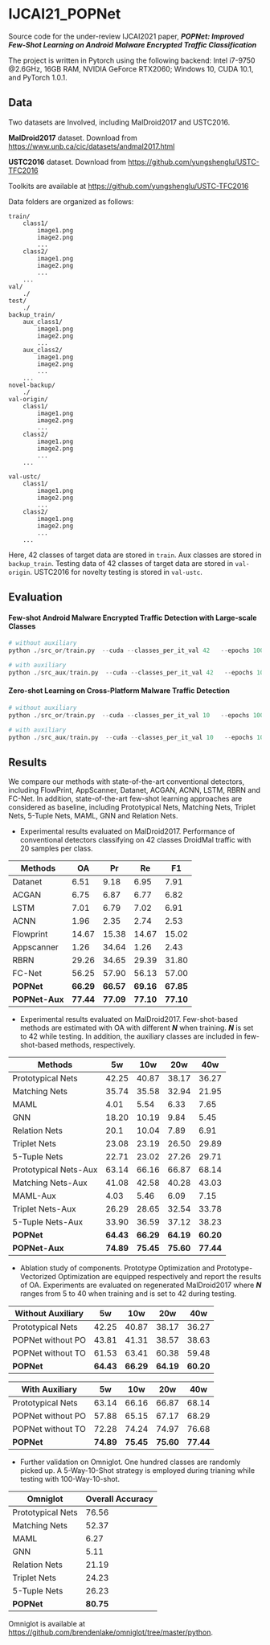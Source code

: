# IJCAI21_POPNet

Source code for the under-review IJCAI2021 paper, ***POPNet: Improved Few-Shot Learning on Android Malware Encrypted Traffic Classification***

The project is written in Pytorch using the following backend: Intel i7-9750 @2.6GHz, 16GB RAM, NVIDIA GeForce RTX2060; Windows 10, CUDA 10.1, and PyTorch 1.0.1.

## Data



Two datasets are Involved, including  MalDroid2017 and USTC2016.

**MalDroid2017** dataset. Download from https://www.unb.ca/cic/datasets/andmal2017.html

**USTC2016** dataset. Download from https://github.com/yungshenglu/USTC-TFC2016

Toolkits are available at https://github.com/yungshenglu/USTC-TFC2016



Data folders are organized as follows:



```
train/
    class1/
        image1.png
        image2.png
        ...
    class2/
        image1.png
        image2.png
        ...
    ...
val/
	./
test/
	./
backup_train/
	aux_class1/
		image1.png
		image2.png
        ...
    aux_class2/
		image1.png
		image2.png
        ...
    ...
novel-backup/
	./  
val-origin/
    class1/
        image1.png
        image2.png
        ...
    class2/
        image1.png
        image2.png
        ...
    ...
    
val-ustc/
    class1/
        image1.png
        image2.png
        ...
    class2/
        image1.png
        image2.png
        ...
    ...
```



Here, 42 classes of target data are stored in ```train```.  Aux classes are stored in ```backup_train```. Testing data of 42 classes of target data are stored in ```val-origin```.  USTC2016 for novelty testing is stored in ```val-ustc```.



## Evaluation



#### Few-shot Android Malware Encrypted Traffic Detection with Large-scale Classes

```python
# without auxiliary
python ./src_or/train.py  --cuda --classes_per_it_val 42   --epochs 100 --large_scale True

# with auxiliary
python ./src_aux/train.py  --cuda --classes_per_it_val 42   --epochs 100 --large_scale True
```



#### Zero-shot Learning on Cross-Platform Malware Traffic Detection

```python
# without auxiliary
python ./src_or/train.py  --cuda --classes_per_it_val 10   --epochs 100 --novelty_dec True

# with auxiliary
python ./src_aux/train.py  --cuda --classes_per_it_val 10   --epochs 100 --novelty_dec True
```



## Results

We compare our methods with state-of-the-art conventional detectors, including FlowPrint,  AppScanner, Datanet,   ACGAN, ACNN, LSTM, RBRN and FC-Net. In addition, state-of-the-art few-shot learning approaches are considered as baseline, including Prototypical Nets, Matching Nets, Triplet Nets, 5-Tuple Nets, MAML,  GNN and Relation Nets.



- Experimental results evaluated on MalDroid2017. Performance of conventional detectors classifying on 42 classes DroidMal traffic with 20 samples per class.

| Methods        | OA        | Pr        | Re        | F1        |
| -------------- | --------- | --------- | --------- | --------- |
| Datanet        | 6.51      | 9.18      | 6.95      | 7.91      |
| ACGAN          | 6.75      | 6.87      | 6.77      | 6.82      |
| LSTM           | 7.01      | 6.79      | 7.02      | 6.91      |
| ACNN           | 1.96      | 2.35      | 2.74      | 2.53      |
| Flowprint      | 14.67     | 15.38     | 14.67     | 15.02     |
| Appscanner     | 1.26      | 34.64     | 1.26      | 2.43      |
| RBRN           | 29.26     | 34.65     | 29.39     | 31.80     |
| FC-Net         | 56.25     | 57.90     | 56.13     | 57.00     |
| **POPNet**     | **66.29** | **66.57** | **69.16** | **67.85** |
| **POPNet-Aux** | **77.44** | **77.09** | **77.10** | **77.10** |



- Experimental results evaluated on MalDroid2017. Few-shot-based methods are estimated with OA with different ***N*** when training. ***N*** is set to 42 while testing. In addition, the auxiliary classes are included in few-shot-based methods, respectively.

| Methods               | 5w        | 10w       | 20w       | 40w       |
| --------------------- | --------- | --------- | --------- | --------- |
| Prototypical Nets     | 42.25     | 40.87     | 38.17     | 36.27     |
| Matching Nets         | 35.74     | 35.58     | 32.94     | 21.95     |
| MAML                  | 4.01      | 5.54      | 6.33      | 7.65      |
| GNN                   | 18.20     | 10.19     | 9.84      | 5.45      |
| Relation Nets         | 20.1      | 10.04     | 7.89      | 6.91      |
| Triplet Nets          | 23.08     | 23.19     | 26.50     | 29.89     |
| 5-Tuple Nets          | 22.71     | 23.02     | 27.26     | 29.71     |
| Prototypical Nets-Aux | 63.14     | 66.16     | 66.87     | 68.14     |
| Matching Nets-Aux     | 41.08     | 42.58     | 40.28     | 43.03     |
| MAML-Aux              | 4.03      | 5.46      | 6.09      | 7.15      |
| Triplet Nets-Aux      | 26.29     | 28.65     | 32.54     | 33.78     |
| 5-Tuple Nets-Aux      | 33.90     | 36.59     | 37.12     | 38.23     |
| **POPNet**            | **64.43** | **66.29** | **64.19** | **60.20** |
| **POPNet-Aux**        | **74.89** | **75.45** | **75.60** | **77.44** |



- Ablation study of components. Prototype  Optimization and Prototype-Vectorized Optimization  are equipped respectively and report the results of OA. Experiments are evaluated on regenerated MalDroid2017 where ***N*** ranges from 5 to 40 when training and is set to 42 during testing.

| Without Auxiliary       |  5w        |  10w       |  20w       |  40w       |
| --------------------- | --------- | --------- | --------- | --------- |
| Prototypical Nets     |42.25|40.87|38.17|36.27|
| POPNet without PO     |43.81|41.31|38.57|38.63|
| POPNet without TO     |61.53|63.41|60.38|59.48|
| **POPNet**          | **64.43** | **66.29** | **64.19** | **60.20** |



| With Auxiliary | 5w | 10w | 20w | 40w |
| ----------------- | ----------- | ------------ | ------------ | ------------ |
| Prototypical Nets | 63.14       | 66.16        | 66.87        | 68.14        |
| POPNet without PO | 57.88       | 65.15        | 67.17        | 68.29        |
| POPNet without TO | 72.28       | 74.24        | 74.97        | 76.68        |
| **POPNet**        | **74.89**      | **75.45**       | **75.60**       | **77.44**       |



- Further validation on Omniglot. One hundred classes are randomly picked up. A 5-Way-10-Shot strategy is employed during trianing while testing with 100-Way-10-shot.

| Omniglot          | Overall Accuracy |
| ----------------- | ---------------- |
| Prototypical Nets | 76.56            |
| Matching Nets     | 52.37            |
| MAML              | 6.27             |
| GNN               | 5.11             |
| Relation Nets     | 21.19            |
| Triplet Nets      | 24.23            |
| 5-Tuple Nets      | 26.23            |
| **POPNet**        | **80.75**        |

Omniglot is available at https://github.com/brendenlake/omniglot/tree/master/python.
